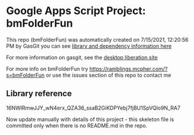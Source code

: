 # Google Apps Script Project: bmFolderFun
This repo (bmFolderFun) was automatically created on 7/15/2021, 12:20:56 PM by GasGit
you can see [library and dependency information here](dependencies.md)

For more information on gasgit, see the [desktop liberation site](https://ramblings.mcpher.com/drive-sdk-and-github/migrategasgit/ "desktop liberation")

For more info on bmFolderFun try https://ramblings.mcpher.com/?s=bmFolderFun or use the issues section of this repo to contact me
## Library reference
16NWIRmwJJY_wN4erx_QZA36_ssaB2GiKDPYebj7fjBU1SpVQlo9N_RA7

Now update manually with details of this project - this skeleton file is committed only when there is no README.md in the repo.